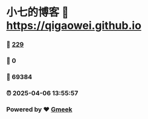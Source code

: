 # 小七的博客 :link: https://qigaowei.github.io 
### :page_facing_up: [229](https://qigaowei.github.io/tag.html) 
### :speech_balloon: 0 
### :hibiscus: 69384 
### :alarm_clock: 2025-04-06 13:55:57 
### Powered by :heart: [Gmeek](https://github.com/Meekdai/Gmeek)
